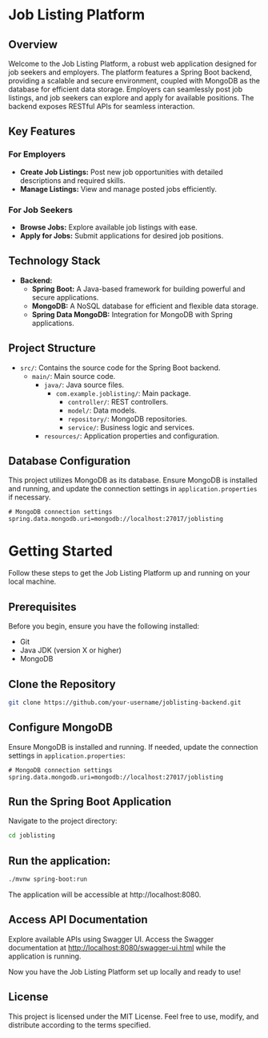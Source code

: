 # Job Listing Platform

## Overview

Welcome to the Job Listing Platform, a robust web application designed for job seekers and employers. The platform features a Spring Boot backend, providing a scalable and secure environment, coupled with MongoDB as the database for efficient data storage. Employers can seamlessly post job listings, and job seekers can explore and apply for available positions. The backend exposes RESTful APIs for seamless interaction.

## Key Features

### For Employers

- **Create Job Listings:** Post new job opportunities with detailed descriptions and required skills.
- **Manage Listings:** View and manage posted jobs efficiently.

### For Job Seekers

- **Browse Jobs:** Explore available job listings with ease.
- **Apply for Jobs:** Submit applications for desired job positions.

## Technology Stack

- **Backend:**
  - **Spring Boot:** A Java-based framework for building powerful and secure applications.
  - **MongoDB:** A NoSQL database for efficient and flexible data storage.
  - **Spring Data MongoDB:** Integration for MongoDB with Spring applications.

## Project Structure

- `src/`: Contains the source code for the Spring Boot backend.
  - `main/`: Main source code.
    - `java/`: Java source files.
      - `com.example.joblisting/`: Main package.
        - `controller/`: REST controllers.
        - `model/`: Data models.
        - `repository/`: MongoDB repositories.
        - `service/`: Business logic and services.
    - `resources/`: Application properties and configuration.

## Database Configuration

This project utilizes MongoDB as its database. Ensure MongoDB is installed and running, and update the connection settings in `application.properties` if necessary.

```properties
# MongoDB connection settings
spring.data.mongodb.uri=mongodb://localhost:27017/joblisting

```
# Getting Started

Follow these steps to get the Job Listing Platform up and running on your local machine.

## Prerequisites

Before you begin, ensure you have the following installed:

- Git
- Java JDK (version X or higher)
- MongoDB

## Clone the Repository

```bash
git clone https://github.com/your-username/joblisting-backend.git

```
## Configure MongoDB

Ensure MongoDB is installed and running. If needed, update the connection settings in `application.properties`:

```properties
# MongoDB connection settings
spring.data.mongodb.uri=mongodb://localhost:27017/joblisting
```
## Run the Spring Boot Application

Navigate to the project directory:

```bash
cd joblisting
```
## Run the application:

```bash
./mvnw spring-boot:run

```
The application will be accessible at http://localhost:8080.

## Access API Documentation

Explore available APIs using Swagger UI. Access the Swagger documentation at [http://localhost:8080/swagger-ui.html](http://localhost:8080/swagger-ui.html) while the application is running.

Now you have the Job Listing Platform set up locally and ready to use!

## License

This project is licensed under the MIT License. Feel free to use, modify, and distribute according to the terms specified.




